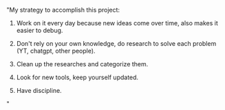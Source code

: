 "My strategy to accomplish this project:


1. Work on it every day because new ideas come over time, also makes it easier to debug.

2. Don't rely on your own knowledge, do research to solve each problem (YT, chatgpt, other people).

3. Clean up the researches and categorize them.

4. Look for new tools, keep yourself updated.

5. Have discipline.

"